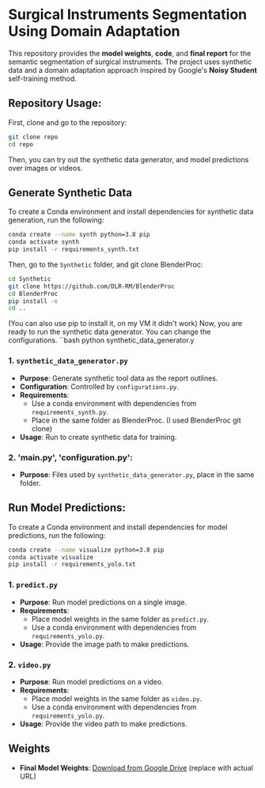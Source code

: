 # Surgical Instruments Segmentation Using Domain Adaptation

This repository provides the **model weights**, **code**, and **final report** for the semantic segmentation of surgical instruments. The project uses synthetic data and a domain adaptation approach inspired by Google's **Noisy Student** self-training method.

## Repository Usage:
First, clone and go to the repository:
```bash
git clone repo
cd repo
```
Then, you can try out the synthetic data generator, and model predictions over images or videos.

## Generate Synthetic Data
To create a Conda environment and install dependencies for synthetic data generation, run the following:

```bash 
conda create --name synth python=3.8 pip
conda activate synth
pip install -r requirements_synth.txt
```
Then, go to the `Synthetic` folder, and git clone BlenderProc:
```bash
cd Synthetic
git clone https://github.com/DLR-RM/BlenderProc
cd BlenderProc
pip install -e
cd ..
```
(You can also use pip to install it, on my VM it didn't work)
Now, you are ready to run the synthetic data generator. You can change the configurations. 
``bash
python synthetic_data_generator.y

### 1. `synthetic_data_generator.py`
   - **Purpose**: Generate synthetic tool data as the report outlines.
   - **Configuration**: Controlled by `configurations.py`.
   - **Requirements**: 
     - Use a conda environment with dependencies from `requirements_synth.py`.
     - Place in the same folder as BlenderProc. (I used BlenderProc git clone)
   - **Usage**: Run to create synthetic data for training.
### 2. 'main.py', 'configuration.py':
   - **Purpose**: Files used by `synthetic_data_generator.py`, place in the same folder. 


## Run Model Predictions:
To create a Conda environment and install dependencies for model predictions, run the following:

```bash 
conda create --name visualize python=3.8 pip
conda activate visualize
pip install -r requirements_yolo.txt
```

### 1. `predict.py`
   - **Purpose**: Run model predictions on a single image.
   - **Requirements**: 
     - Place model weights in the same folder as `predict.py`.
     - Use a conda environment with dependencies from `requirements_yolo.py`.
   - **Usage**: Provide the image path to make predictions.

### 2. `video.py`
   - **Purpose**: Run model predictions on a video.
   - **Requirements**: 
     - Place model weights in the same folder as `video.py`.
     - Use a conda environment with dependencies from `requirements_yolo.py`.
   - **Usage**: Provide the video path to make predictions.

## Weights
- **Final Model Weights**: [Download from Google Drive](#) (replace with actual URL)
